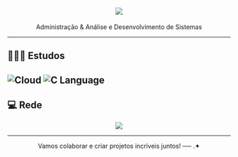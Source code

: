 <h1 align="center"> 
  <img src="https://readme-typing-svg.herokuapp.com/?font=Righteous&size=35&center=true&vCenter=true&width=500&height=70&duration=5000&lines=Olá!;Bem-vindo(a)+ao+meu+GitHub;Me+Chamo+Giovana;:)&color=F8F8FF"/>
</h1>

<p align="center">
Administração & Análise e Desenvolvimento de Sistemas<br/>

</p>

---

## 👩🏻‍💻 Estudos  

![Cloud ](https://img.shields.io/badge/Cloud%20Computing-4285F4?style=for-the-badge&logo=googlecloud&logoColor=white)
![C Language](https://img.shields.io/badge/C%20Language-00599C?style=for-the-badge&logo=c&logoColor=white)
---

## 💻 Rede

<div align="center">
  <a href="https://www.linkedin.com/in/giovana-a-67324535a" target="_blank">
    <img src="https://img.shields.io/badge/-LinkedIn-%230077B5?style=for-the-badge&logo=linkedin&logoColor=white" />
  </a>
 
</div>

---

<p align="center">Vamos colaborar e criar projetos incríveis juntos! ── .✦</p>
